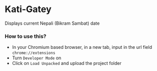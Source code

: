 # Kati-Gatey
Displays current Nepali (Bikram Sambat) date

### How to use this?
- In your Chromium based browser, in a new tab, input in the url field `chrome://extensions` 
- Turn `Developer Mode` on 
- Click on `Load Unpacked` and upload the project folder 
